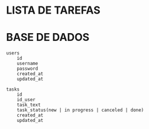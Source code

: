 
# LISTA DE TAREFAS


# BASE DE DADOS
    users
        id
        username
        password
        created_at
        updated_at

    tasks
        id
        id_user
        task_text
        task_status(new | in progress | canceled | done)
        created_at
        updated_at

